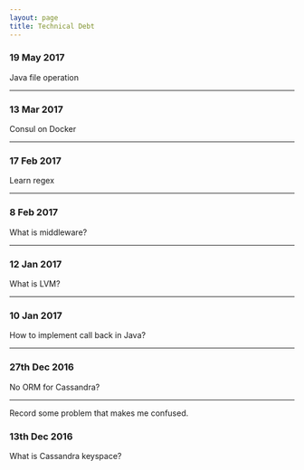 ```yaml
---
layout: page
title: Technical Debt
---
```


### 19 May 2017

Java file operation

---

### 13 Mar 2017

Consul on Docker

---

### 17 Feb 2017

Learn regex

---

### 8 Feb 2017

What is middleware?

---

### 12 Jan 2017

What is LVM?

---

### 10 Jan 2017

How to implement call back in Java?

---

### 27th Dec 2016

No ORM for Cassandra?

---

Record some problem that makes me confused.

### 13th Dec 2016

What is Cassandra keyspace?

